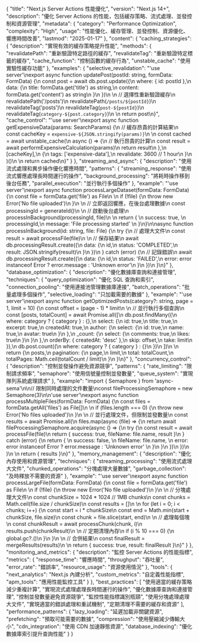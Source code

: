 {
  "title": "Next.js Server Actions 性能優化",
  "version": "Next.js 14+",
  "description": "優化 Server Actions 的性能，包括緩存策略、流式處理、並發控制和資源管理",
  "metadata": {
    "category": "Performance Optimization",
    "complexity": "High",
    "usage": "性能優化、緩存管理、並發控制、資源優化、響應時間改善",
    "lastmod": "2025-01-17"
  },
  "content": {
    "caching_strategies": {
      "description": "實現有效的緩存策略提升性能",
      "methods": {
        "revalidatePath": "重新驗證特定路徑的緩存",
        "revalidateTag": "重新驗證特定標籤的緩存",
        "cache_function": "控制函數的緩存行為",
        "unstable_cache": "使用實驗性緩存功能"
      },
      "examples": {
        "selective_revalidation": "'use server'\nexport async function updatePost(postId: string, formData: FormData) {\n  const post = await db.post.update({\n    where: { id: postId },\n    data: {\n      title: formData.get('title') as string,\n      content: formData.get('content') as string\n    }\n  })\n  \n  // 選擇性重新驗證緩存\n  revalidatePath('/posts')\n  revalidatePath(`/posts/${postId}`)\n  revalidateTag('posts')\n  revalidateTag(`post-${postId}`)\n  revalidateTag(`category-${post.category}`)\n  \n  return post\n}",
        "cache_control": "'use server'\nexport async function getExpensiveData(params: SearchParams) {\n  // 緩存昂貴的計算結果\n  const cacheKey = `expensive-${JSON.stringify(params)}`\n  \n  const cached = await unstable_cache(\n    async () => {\n      // 執行昂貴的計算\n      const result = await performExpensiveCalculation(params)\n      return result\n    },\n    [cacheKey],\n    {\n      tags: ['expensive-data'],\n      revalidate: 3600 // 1 hour\n    }\n  )()\n  \n  return cached\n}"
      }
    },
    "streaming_and_async": {
      "description": "使用流式處理和異步操作優化響應時間",
      "patterns": {
        "streaming_response": "使用流式響應處理長時間運行的操作",
        "background_processing": "將耗時操作移到後台任務",
        "parallel_execution": "並行執行多個操作"
      },
      "example": "'use server'\nexport async function processLargeDataset(formData: FormData) {\n  const file = formData.get('file') as File\n  \n  if (!file) {\n    throw new Error('No file uploaded')\n  }\n  \n  // 立即返回響應，在後台處理數據\n  const processingId = generateId()\n  \n  // 啟動後台處理\n  processInBackground(processingId, file)\n  \n  return { \n    success: true, \n    processingId,\n    message: 'File processing started' \n  }\n}\n\nasync function processInBackground(id: string, file: File) {\n  try {\n    // 處理大文件\n    const result = await processFile(file)\n    \n    // 保存結果\n    await db.processingResult.create({\n      data: {\n        id,\n        status: 'COMPLETED',\n        result: JSON.stringify(result)\n      }\n    })\n  } catch (error) {\n    // 記錄錯誤\n    await db.processingResult.create({\n      data: {\n        id,\n        status: 'FAILED',\n        error: error instanceof Error ? error.message : 'Unknown error'\n      }\n    })\n  }\n}"
    },
    "database_optimization": {
      "description": "優化數據庫查詢和連接管理",
      "techniques": {
        "query_optimization": "優化 SQL 查詢和索引",
        "connection_pooling": "使用連接池管理數據庫連接",
        "batch_operations": "批量處理多個操作",
        "selective_loading": "只加載需要的數據"
      },
      "example": "'use server'\nexport async function getOptimizedPosts(category?: string, page = 1, limit = 10) {\n  const offset = (page - 1) * limit\n  \n  // 並行執行多個查詢\n  const [posts, totalCount] = await Promise.all([\n    db.post.findMany({\n      where: category ? { category } : {},\n      select: {\n        id: true,\n        title: true,\n        excerpt: true,\n        createdAt: true,\n        author: {\n          select: {\n            id: true,\n            name: true,\n            avatar: true\n          }\n        },\n        _count: {\n          select: {\n            comments: true,\n            likes: true\n          }\n        }\n      },\n      orderBy: { createdAt: 'desc' },\n      skip: offset,\n      take: limit\n    }),\n    db.post.count({\n      where: category ? { category } : {}\n    })\n  ])\n  \n  return {\n    posts,\n    pagination: {\n      page,\n      limit,\n      total: totalCount,\n      totalPages: Math.ceil(totalCount / limit)\n    }\n  }\n}"
    },
    "concurrency_control": {
      "description": "控制並發操作避免資源競爭",
      "patterns": {
        "rate_limiting": "限制請求頻率",
        "semaphore": "使用信號量控制並發數量",
        "queue_system": "實現隊列系統處理請求"
      },
      "example": "import { Semaphore } from 'async-sema'\n\n// 限制同時處理的文件數量\nconst fileProcessingSemaphore = new Semaphore(3)\n\n'use server'\nexport async function processMultipleFiles(formData: FormData) {\n  const files = formData.getAll('files') as File[]\n  \n  if (files.length === 0) {\n    throw new Error('No files uploaded')\n  }\n  \n  // 並行處理文件，但限制並發數量\n  const results = await Promise.all(\n    files.map(async (file) => {\n      return await fileProcessingSemaphore.acquire(async () => {\n        try {\n          const result = await processFile(file)\n          return { success: true, fileName: file.name, result }\n        } catch (error) {\n          return { \n            success: false, \n            fileName: file.name, \n            error: error instanceof Error ? error.message : 'Unknown error' \n          }\n        }\n      })\n    })\n  )\n  \n  return { results }\n}"
    },
    "memory_management": {
      "description": "優化內存使用和資源管理",
      "techniques": {
        "streaming_processing": "使用流式處理大文件",
        "chunked_operations": "分塊處理大量數據",
        "garbage_collection": "及時釋放不需要的資源"
      },
      "example": "'use server'\nexport async function processLargeFile(formData: FormData) {\n  const file = formData.get('file') as File\n  \n  if (!file) {\n    throw new Error('No file uploaded')\n  }\n  \n  // 分塊處理大文件\n  const chunkSize = 1024 * 1024 // 1MB chunks\n  const chunks = Math.ceil(file.size / chunkSize)\n  const results = []\n  \n  for (let i = 0; i < chunks; i++) {\n    const start = i * chunkSize\n    const end = Math.min(start + chunkSize, file.size)\n    const chunk = file.slice(start, end)\n    \n    // 處理每個塊\n    const chunkResult = await processChunk(chunk, i)\n    results.push(chunkResult)\n    \n    // 定期清理內存\n    if (i % 10 === 0) {\n      global.gc?.()\n    }\n  }\n  \n  // 合併結果\n  const finalResult = mergeResults(results)\n  \n  return { success: true, result: finalResult }\n}"
    }
  },
  "monitoring_and_metrics": {
    "description": "監控 Server Actions 的性能指標",
    "metrics": {
      "response_time": "響應時間",
      "throughput": "吞吐量",
      "error_rate": "錯誤率",
      "resource_usage": "資源使用情況"
    },
    "tools": {
      "next_analytics": "Next.js 內建分析",
      "custom_metrics": "自定義性能指標",
      "apm_tools": "應用性能監控工具"
    }
  },
  "best_practices": [
    "使用適當的緩存策略減少重複計算",
    "實現流式處理處理長時間運行的操作",
    "優化數據庫查詢和連接管理",
    "控制並發數量避免資源競爭",
    "監控性能指標識別瓶頸",
    "使用分塊處理處理大文件",
    "實現適當的錯誤處理和重試機制",
    "定期清理不需要的緩存和資源"
  ],
  "performance_patterns": {
    "lazy_loading": "延遲加載非關鍵資源",
    "prefetching": "預取可能需要的數據",
    "compression": "使用壓縮減少傳輸大小",
    "cdn_integration": "使用 CDN 加速靜態資源",
    "database_indexing": "優化數據庫索引提升查詢性能"
  }
}
